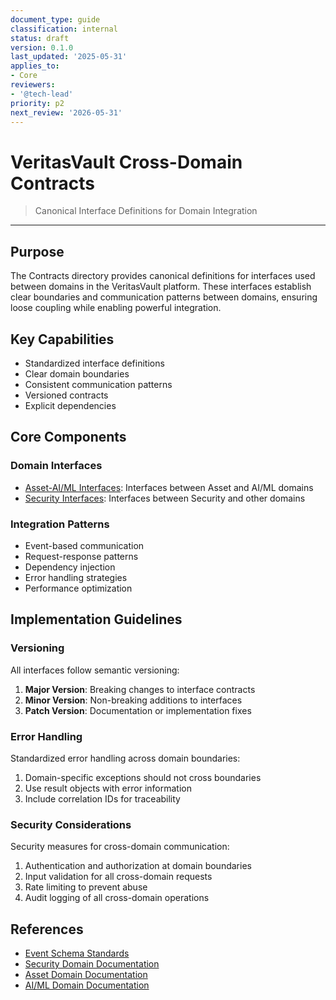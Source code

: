 ```yaml
---
document_type: guide
classification: internal
status: draft
version: 0.1.0
last_updated: '2025-05-31'
applies_to:
- Core
reviewers:
- '@tech-lead'
priority: p2
next_review: '2026-05-31'
---
```


# VeritasVault Cross-Domain Contracts

> Canonical Interface Definitions for Domain Integration

---

## Purpose

The Contracts directory provides canonical definitions for interfaces used between domains in the VeritasVault platform. These interfaces establish clear boundaries and communication patterns between domains, ensuring loose coupling while enabling powerful integration.

## Key Capabilities

* Standardized interface definitions
* Clear domain boundaries
* Consistent communication patterns
* Versioned contracts
* Explicit dependencies

## Core Components

### Domain Interfaces

* [Asset-AI/ML Interfaces](./domain-interfaces.md): Interfaces between Asset and AI/ML domains
* [Security Interfaces](./Security/security-interfaces.md): Interfaces between Security and other domains

### Integration Patterns

* Event-based communication
* Request-response patterns
* Dependency injection
* Error handling strategies
* Performance optimization

## Implementation Guidelines

### Versioning

All interfaces follow semantic versioning:

1. **Major Version**: Breaking changes to interface contracts
2. **Minor Version**: Non-breaking additions to interfaces
3. **Patch Version**: Documentation or implementation fixes

### Error Handling

Standardized error handling across domain boundaries:

1. Domain-specific exceptions should not cross boundaries
2. Use result objects with error information
3. Include correlation IDs for traceability

### Security Considerations

Security measures for cross-domain communication:

1. Authentication and authorization at domain boundaries
2. Input validation for all cross-domain requests
3. Rate limiting to prevent abuse
4. Audit logging of all cross-domain operations

## References

* [Event Schema Standards](../Events/README.md)
* [Security Domain Documentation](../../Domains/Security/README.md)
* [Asset Domain Documentation](../../Domains/Asset/README.md)
* [AI/ML Domain Documentation](../../Domains/AI/README.md)
